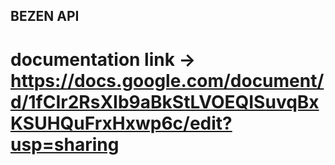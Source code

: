 ## BEZEN API

# documentation link -> https://docs.google.com/document/d/1fCIr2RsXIb9aBkStLVOEQISuvqBxKSUHQuFrxHxwp6c/edit?usp=sharing
